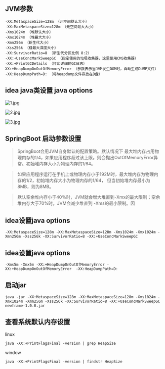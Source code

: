 ## JVM参数

```text
-XX:MetaspaceSize=128m （元空间默认大小）
-XX:MaxMetaspaceSize=128m （元空间最大大小）
-Xms1024m （堆默认大小）
-Xmx1024m （堆最大大小）
-Xmn256m （新生代大小）
-Xss256k （棧最大深度大小）
-XX:SurvivorRatio=8 （新生代分区比例 8:2）
-XX:+UseConcMarkSweepGC （指定使用的垃圾收集器，这里使用CMS收集器）
-XX:+PrintGCDetails （打印详细的GC日志） 
XX:+HeapDumpOnOutOfMemoryError （参数表示当JVM发生OOM时，自动生成DUMP文件） 
-XX:HeapDumpPath=D: （将heapdump文件存放在D盘） 
```

## idea java类设置 java options

![1.jpg](http://ww1.sinaimg.cn/large/0062Ue2Wgy1gtp8uwibo5j60w20gmtfu02.jpg)

![2.jpg](http://ww1.sinaimg.cn/large/0062Ue2Wgy1gtp8z01dvsj60mb0cddjr02.jpg)

![3.jpg](http://ww1.sinaimg.cn/large/0062Ue2Wgy1gtp8z7hpuvj60y80gqqay02.jpg)

## SpringBoot 启动参数设置

> SpringBoot会用JVM自身默认的配置策略。默认情况下 最大堆内存占用物理内存的1/4，如果应用程序超过该上限，则会抛出OutOfMemoryError异常。初始堆内存大小为物理内存的1/64。

> 如果应用程序运行在手机上或物理内存小于192M时，最大堆内存为物理内存的1/2，初始堆内存大小为物理内存的1/64， 但当初始堆内存最小为8MB，则为8MB。

> 默认空余堆内存小于40%时，JVM就会增大堆直到-Xmx的最大限制；空余堆内存大于70%时，JVM会减少堆直到 -Xms的最小限制。因

## idea设置java options

```text
-XX:MetaspaceSize=128m -XX:MaxMetaspaceSize=128m -Xms1024m -Xmx1024m -Xmn256m -Xss256k -XX:SurvivorRatio=8 -XX:+UseConcMarkSweepGC
```

## idea设置java options

```text
-Xms5m -Xmx5m -XX:+HeapDumpOnOutOfMemoryError -XX:+HeapDumpOnOutOfMemoryError  -XX:HeapDumpPath=D:
```

## 启动jar

```text
java -jar -XX:MetaspaceSize=128m -XX:MaxMetaspaceSize=128m -Xms1024m -Xmx1024m -Xmn256m -Xss256k -XX:SurvivorRatio=8 -XX:+UseConcMarkSweepGC newframe-1.0.0.jar
```

## 查看系统默认内存设置

linux

```text
java -XX:+PrintFlagsFinal -version | grep HeapSize
```

window

```text
java -XX:+PrintFlagsFinal -version | findstr HeapSize
```




